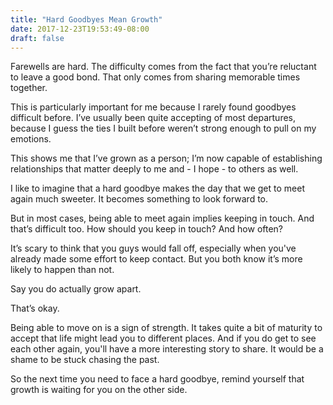 ```yaml
---
title: "Hard Goodbyes Mean Growth"
date: 2017-12-23T19:53:49-08:00
draft: false
---
```


Farewells are hard. The difficulty comes from the fact that you’re reluctant to leave a good bond. That only comes from sharing memorable times together.

This is particularly important for me because I rarely found goodbyes difficult before. I’ve usually been quite accepting of most departures, because I guess the ties I built before weren’t strong enough to pull on my emotions.

This shows me that I’ve grown as a person; I’m now capable of establishing relationships that matter deeply to me and - I hope - to others as well.

I like to imagine that a hard goodbye makes the day that we get to meet again much sweeter.
It becomes something to look forward to.

But in most cases, being able to meet again implies keeping in touch. And that’s difficult too. How should you keep in touch? And how often?

It’s scary to think that you guys would fall off, especially when you've already made some effort to keep contact. But you both know it’s more likely to happen than not.

Say you do actually grow apart.

That’s okay.

Being able to move on is a sign of strength. It takes quite a bit of maturity to accept that life might lead you to different places. And if you do get to see each other again, you'll have a more interesting story to share. It would be a shame to be stuck chasing the past.

So the next time you need to face a hard goodbye, remind yourself that growth is waiting for you on the other side.
